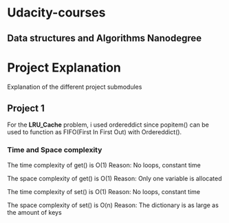 # Udacity-courses

## Data structures and Algorithms Nanodegree

# Project Explanation
Explanation of the different project submodules

## Project 1
For the __LRU_Cache__ problem, i used ordereddict since popitem() can be used to function as FIFO(First In First Out) with Ordereddict().

### Time and Space complexity
The time complexity of get() is O(1) Reason: No loops, constant time

The space complexity of get() is O(1) Reason: Only one variable is allocated

The time complexity of set() is O(1) Reason: No loops, constant time

The space complexity of set() is O(n) Reason: The dictionary is as large as the amount of keys
